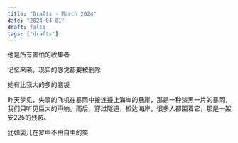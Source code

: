 ```yaml
---
title: "Drafts - March 2024"
date: "2024-04-01"
draft: false
tags: ["drafts"]
---
```


他是所有害怕的收集者  

记忆来袭，现实的感觉都要被删除  

她有比我大的多的脑袋  

昨天梦见，失事的飞机在暴雨中接连撞上海岸的悬崖，那是一种漆黑一片的暴雨，我们只听见巨大的声响。雨后，穿过隧道，抵达海岸，很多人都围着它，那是一架安225的残骸。  

犹如婴儿在梦中不由自主的笑  
